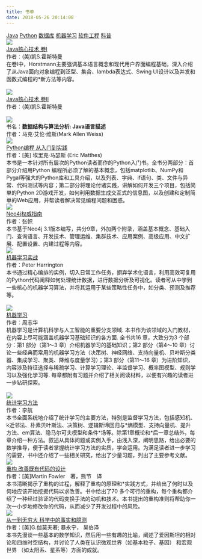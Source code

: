 ```yaml
---
title: 书单
date: 2018-05-26 20:14:08
---
```

<div class="booklist-tabs">
    <a class="booklist-tab booklist-tab-active" href="javascript:void(0);" id="booklist-tab-1" onclick="tabClick(1)" target="_self">Java</a>&nbsp;<a class="booklist-tab" href="javascript:void(0)" id="booklist-tab-2" onclick="tabClick(2)" target="_self">Python</a>&nbsp;<a class="booklist-tab" href="javascript:void(0)" id="booklist-tab-3" onclick="tabClick(3)" target="_self">数据库</a>&nbsp;<a class="booklist-tab" href="javascript:void(0)" id="booklist-tab-4" onclick="tabClick(4)" target="_self">机器学习</a>&nbsp;<a class="booklist-tab" href="javascript:void(0)" id="booklist-tab-5" onclick="tabClick(5)" target="_self">软件工程</a>&nbsp;<a class="booklist-tab" href="javascript:void(0)" id="booklist-tab-6" onclick="tabClick(6)" target="_self">科普</a>
</div>      <div class="booklist" id="booklist-1">
    <div class="book">
        <div class="book-picture"><img src="http://img3m6.ddimg.cn/86/32/24035306-1_b_6.jpg"></div><div class="book-info"><div class="book-title"><a href="https://item.jd.com/12037418.html">Java核心技术 卷I</a></div><div class="book-author">作者：(美)凯S.霍斯特曼</div><div class="book-summary">在卷I中，Horstmann主要强调基本语言概念和现代用户界面编程基础，深入介绍了从Java面向对象编程到泛型、集合、lambda表达式、Swing UI设计以及并发和函数式编程的*新方法等内容。</div></div></div>&nbsp;
    <div class="book">
        <div class="book-picture"><img src="http://img3m2.ddimg.cn/53/15/25171892-1_b_2.jpg"/></div><div class="book-info"><div class="book-title"><a href="https://item.jd.com/12198563.html">Java核心技术 卷Ⅱ</a></div><div class="book-author">作者：(美)凯S.霍斯特曼</div><div class="book-summary"></div></div></div>&nbsp;
    <div class="book">
        <div class="book-picture"><img src="http://img3m1.ddimg.cn/44/17/23918741-1_b_2.jpg"/></div><div class="book-info"><div class="book-title">书名：<strong>数据结构与算法分析: Java语言描述</strong></div><div class="book-author">作者：马克·艾伦·维斯(Mark Allen Weiss)</div><div class="book-summary"></div></div></div>
</div>          <div class="booklist" id="booklist-2">
    <div class="book"><div class="book-picture"><img src="http://img3m0.ddimg.cn/67/4/24003310-1_b_5.jpg"></div><div class="book-info"><div class="book-title"><a href="http://product.dangdang.com/24003310.html">Python编程 从入门到实践</a></div><div class="book-author">作者：[美] 埃里克·马瑟斯 (Eric Matthes)</div><div class="book-summary">本书是一本针对所有层次的Python读者而作的Python入门书。全书分两部分：首部分介绍用Python 编程所必须了解的基本概念，包括matplotlib、NumPy和Pygal等强大的Python库和工具介绍，以及列表、字典、if语句、类、文件与异常、代码测试等内容；第二部分将理论付诸实践，讲解如何开发三个项目，包括简单的Python 2D游戏开发，如何利用数据生成交互式的信息图，以及创建和定制简单的Web应用，并帮读者解决常见编程问题和困惑。</div></div></div>
</div>			<div class="booklist" id="booklist-3">
    <div class="book"><div class="book-picture"><img src="http://img3m9.ddimg.cn/46/17/25163569-1_b_3.jpg"></div><div class="book-info"><div class="book-title"><a href="http://product.dangdang.com/25163569.html">Neo4j权威指南</a></div><div class="book-author">作者：张帜</div><div class="book-summary">本书基于Neo4j 3.1版本编写，共分9章，外加两个附录，涵盖基本概念、基础入门、查询语言、开发技术、管理运维、集群技术、应用案例、高级应用、中文扩展、配置设置、内建过程等内容。</div></div>
    </div>
</div>			<div class="booklist" id="booklist-4">
    <div class="book"><div class="book-picture"><img src="http://img3m7.ddimg.cn/43/25/23254747-1_b_3.jpg"></div><div class="book-info"><div class="book-title"><a href="http://product.dangdang.com/23254747.html">机器学习实战</a></div><div class="book-author">作者：Peter Harrington</div><div class="book-summary">本书通过精心编排的实例，切入日常工作任务，摒弃学术化语言，利用高效可复用的Python代码阐释如何处理统计数据，进行数据分析及可视化。读者可从中学到一些核心的机器学习算法，并将其运用于某些策略性任务中，如分类、预测及推荐等。</div></div>
    </div>
	&nbsp;
	<div class="book"><div class="book-picture"> <img src="http://img3m0.ddimg.cn/20/24/23898620-1_b_3.jpg"></div><div class="book-info"><div class="book-title"><a href="http://product.dangdang.com/23898620.html">机器学习</a></div><div class="book-author">作者：周志华</div><div class="book-summary">机器学习是计算机科学与人工智能的重要分支领域. 本书作为该领域的入门教材，在内容上尽可能涵盖机器学习基础知识的各方面. 全书共16 章，大致分为3 个部分：第1 部分（第1～3 章）介绍机器学习的基础知识；第2 部分（第4～10 章）讨论一些经典而常用的机器学习方法（决策树、神经网络、支持向量机、贝叶斯分类器、集成学习、聚类、降维与度量学习）；第3 部分（第11～16 章）为进阶知识，内容涉及特征选择与稀疏学习、计算学习理论、半监督学习、概率图模型、规则学习以及强化学习等. 每章都附有习题并介绍了相关阅读材料，以便有兴趣的读者进一步钻研探索。</div></div>
    </div>
    &nbsp;
 	<div class="book"><div class="book-picture"><img src="http://img3m0.ddimg.cn/29/0/25295420-1_b_2.jpg"></div><div class="book-info"><div class="book-title"><a href="http://product.dangdang.com/25295420.html">统计学习方法</a></div><div class="book-author">作者：李航</div><div class="book-summary">本书全面系统地介绍了统计学习的主要方法，特别是监督学习方法，包括感知机、k近邻法、朴素贝叶斯法、决策树、逻辑斯谛回归与*熵模型、支持向量机、提升方法、em算法、隐马尔可夫模型和条件*场等。除第1章概论和*后一章总结外，每章介绍一种方法。叙述从具体问题或实例入手，由浅入深，阐明思路，给出必要的数学推导，便于读者掌握统计学习方法的实质，学会运用。为满足读者进一步学习的需要，书中还介绍了一些相关研究，给出了少量习题，列出了主要参考文献。</div></div>
    </div>
</div>			<div class="booklist" id="booklist-5">
    <div class="book"><div class="book-picture"><img src="http://img3m6.ddimg.cn/79/24/23734636-1_b_1.jpg"></div><div class="book-info"><div class="book-title"><a href="http://product.dangdang.com/23734636.html">重构 改善既有代码的设计</a></div><div class="book-author">作者：[美]Martin Fowler　著，熊节　译</div><div class="book-summary">本书清晰揭示了重构的过程，解释了重构的原理和*实践方式，并给出了何时以及何地应该开始挖掘代码以求改善。书中给出了70 多个可行的重构，每个重构都介绍了一种经过验证的代码变换手法的动机和技术。本书提出的重构准则将帮助你一次一小步地修改你的代码，从而减少了开发过程中的风险。</div></div></div>
</div>			<div class="booklist" id="booklist-6"><div class="book"> <div class="book-picture"><img src="http://img3m2.ddimg.cn/38/3/26484122-1_b_3.jpg"></div><div class="book-info"><div class="book-title"><a href="http://product.dangdang.com/26484122.html">从一到无穷大 科学中的事实和臆测</a></div><div class="book-author">作者：[美]G.伽莫夫著; 暴永宁， 吴伯泽</div><div class="book-summary">本书先漫谈一些基本的数学知识，然后用一些有趣的比喻，阐述了爱因斯坦的相对论和四维时空结构，并讨论了人类在认识微观世界（如基本粒子、基因） 和宏观世界 （如太阳系、星系等）方面的成就。</div></div></div>
</div>



<script type="text/javascript">
    function tabClick(no) {
        var tab = document.getElementById("booklist-tab-"+no);
        /*if(tab.className == "booklist-tab booklist-tab-active") {
            return;
        }*/
        tab.className = "booklist-tab booklist-tab-active";
        var tabs = document.getElementsByClassName("booklist-tab");
        for(var i = 0;i<tabs.length;i++) {
            if(tabs[i] != tab) {
                tabs[i].className = "booklist-tab";
            }
        }
        var booklist = document.getElementById("booklist-"+no);
        var booklists = document.getElementsByClassName("booklist");
        for(var i = 0;i<booklists.length;i++) {
            if(booklists[i] != booklist) {
                booklists[i].style.display = "none";
            }
        }
        booklist.style.display = "block";
    }
    window.onload = function(){
        tabClick(1);
    };
</script>

